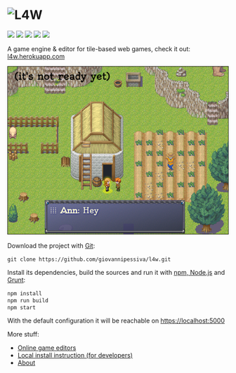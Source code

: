 # ![L4W](/style/logo/L4W%20logo%201.png?raw=true "L4W logo by @nancu")
[![](https://github.com/giovannipessiva/l4w/workflows/build/badge.svg)](https://github.com/giovannipessiva/l4w/actions?query=workflow%3Abuild)
[![](https://heroku-badge.herokuapp.com/?app=l4w)](https://l4w.herokuapp.com/)
[![](https://badge.fury.io/gh/giovannipessiva%2Fl4w.svg)](https://badge.fury.io/for/gh/giovannipessiva/l4w)
[![](https://david-dm.org/giovannipessiva/l4w.svg)](https://david-dm.org/giovannipessiva/l4w)
[![](https://david-dm.org/giovannipessiva/l4w/dev-status.svg)](https://david-dm.org/giovannipessiva/l4w?type=dev)

A game engine & editor for tile-based web games, check it out: [l4w.herokuapp.com](https://l4w.herokuapp.com)

![Preview](/style/logo/preview.png?raw=true "L4W preview")

Download the project with [Git](https://git-scm.com/downloads):

    git clone https://github.com/giovannipessiva/l4w.git

Install its dependencies, build the sources and run it with [npm, Node.js](https://nodejs.org/it/download/) and [Grunt](https://gruntjs.com/getting-started#installing-the-cli):

    npm install
    npm run build
    npm start

With the default configuration it will be reachable on [https://localhost:5000](https://localhost:5000)

More stuff:
* [Online game editors](https://l4w.herokuapp.com/edit)
* [Local install instruction (for developers)](https://github.com/giovannipessiva/l4w/wiki/Local-install)
* [About](https://rpt.altervista.org/blog/l4w-for-real/)
